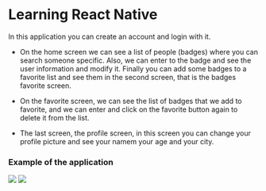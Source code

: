 # Learning React Native

In this application you can create an account and login with it.
- On the home screen we can see a list of people (badges) where you can search someone specific. Also, we can enter to the badge and see the user information and modify it. Finally you can add some badges to a favorite list and see them in the second screen, that is the badges favorite screen.

- On the favorite screen,  we can see the list of badges that we add to favorite, and we can enter and click on the favorite button again to delete it from the list.

- The last screen, the profile screen, in this screen you can change your profile picture and see your namem your age and your city.

### Example of the application

![](https://i.imgur.com/9B04zvN.png)
![](https://i.imgur.com/0GevkUi.png)
